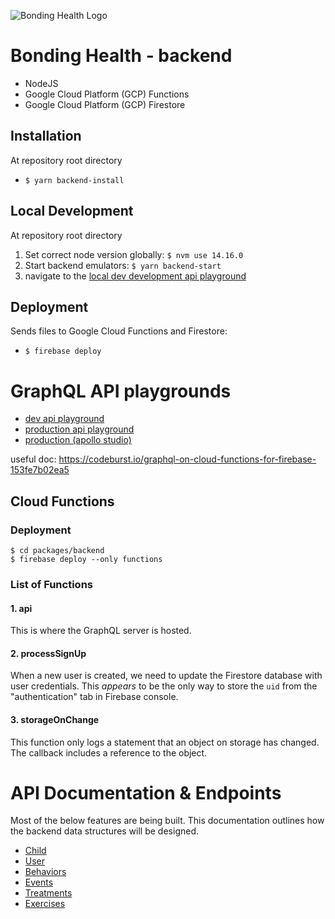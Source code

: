 ![Bonding Health Logo](https://user-images.githubusercontent.com/146778/150411981-a07f26ad-93e7-45e0-91dc-48eb3296fd73.png)

# Bonding Health - backend

-   NodeJS
-   Google Cloud Platform (GCP) Functions
-   Google Cloud Platform (GCP) Firestore

## Installation

At repository root directory

-   `$ yarn backend-install`

## Local Development

At repository root directory

1. Set correct node version globally: `$ nvm use 14.16.0`
2. Start backend emulators: `$ yarn backend-start`
3. navigate to the [local dev development api playground](http://localhost:5001/bondinghealth/us-central1/api)

## Deployment

Sends files to Google Cloud Functions and Firestore:

-   `$ firebase deploy`

# GraphQL API playgrounds

-   [dev api playground](http://localhost:5001/bondinghealth/us-central1/api)
-   [production api playground](https://us-central1-bondinghealth.cloudfunctions.net/api)
-   [production (apollo studio)](https://studio.apollographql.com/graph/BondingHealth/explorer?variant=current)

useful doc: https://codeburst.io/graphql-on-cloud-functions-for-firebase-153fe7b02ea5

## Cloud Functions

### Deployment

```
$ cd packages/backend
$ firebase deploy --only functions
```

### List of Functions

#### 1. api

This is where the GraphQL server is hosted.

#### 2. processSignUp

When a new user is created, we need to update the Firestore database with user credentials. This _appears_ to be the only way to store the `uid` from the "authentication" tab in Firebase console.

#### 3. storageOnChange

This function only logs a statement that an object on storage has changed. The callback includes a reference to the object.

# API Documentation & Endpoints

Most of the below features are being built. This documentation outlines how the backend data structures will be designed. 

-   [Child](child/README.md)
-   [User](user/README.md)
-   [Behaviors](behaviors/README.md)
-   [Events](events/README.md)
-   [Treatments](treatments/README.md)
-   [Exercises](exercises/README.md)
